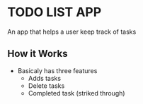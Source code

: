 # TODO LIST APP
An app that helps a user keep track of tasks
## How it Works
- Basicaly has three features
    - Adds tasks
    - Delete tasks
    - Completed task (striked through)
